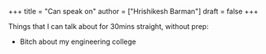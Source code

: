 +++
title = "Can speak on"
author = ["Hrishikesh Barman"]
draft = false
+++

Things that I can talk about for 30mins straight, without prep:

-   Bitch about my engineering college
